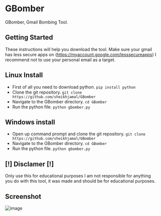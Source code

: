 # GBomber
GBomber, Gmail Bombing Tool.
## Getting Started
These instructions will help you download the tool.
Make sure your gmail has less secure apps on (https://myaccount.google.com/lesssecureapps)
I recommend not to use your personal email as a target.
## Linux Install
- First of all you need to download python.
```pip install python```
- Clone the git repository.
 ```git clone https://github.com/sheikhjamal/GBomber```
 - Navigate to the GBomber directory.
```cd GBomber```
- Run the python file.
```python gbomber.py```
## Windows install
- Open up command prompt and clone the git repository.
 ```git clone https://github.com/sheikhjamal/GBomber```
 - Navigate to the GBomber directory.
 ```cd GBomber```
 - Run the python file.
 ```python gbomber.py```
## [!] Disclamer [!]
 Only use this for educational purposes I am not responsible for anything you do with this tool, it was made and should be for educational purposes.
## Screenshot
![image](https://user-images.githubusercontent.com/77934521/105639776-28a06f00-5e8b-11eb-8a41-c9ebfbb84ebd.png)
